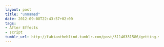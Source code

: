 ```yaml
---
layout: post
title: "unnamed"
date: 2012-09-08T22:43:57+02:00
tags:
- After Effects
- script
tumblr_url: http://fabiantheblind.tumblr.com/post/31146331586/getting-started-with-the-geo-beast-2-of-3-in
---
```

